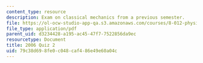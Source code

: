 ```yaml
---
content_type: resource
description: Exam on classical mechanics from a previous semester.
file: https://ol-ocw-studio-app-qa.s3.amazonaws.com/courses/8-012-physics-i-classical-mechanics-fall-2008/79c38d698fe0c048caf486e49e60a04c_quiz3_pract.pdf
file_type: application/pdf
parent_uid: d3234428-a195-ac45-47f7-7522856da9ec
resourcetype: Document
title: 2006 Quiz 2
uid: 79c38d69-8fe0-c048-caf4-86e49e60a04c
---
```


